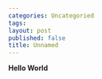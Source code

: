 ```yaml
---
categories: Uncategoried
tags: 
layout: post
published: false
title: Unnamed
---
```

**Hello World**